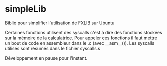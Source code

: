 # simpleLib
Biblio pour simplifier l'utilisation de FXLIB sur Ubuntu

Certaines fonctions utilisent des syscalls c'est à dire des fonctions stockées sur la mémoire de la calculatrice. Pour appeler ces fonctions il faut mettre un bout de code en assembleur dans le .c (avec \_\_asm\_\_()). Les syscalls utilisés sont résumés dans le fichier syscalls.s

Développement en pause pour l'instant.
